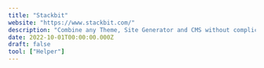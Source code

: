 ```yaml
---
title: "Stackbit"
website: "https://www.stackbit.com/"
description: "Combine any Theme, Site Generator and CMS without complicated integrations"
date: 2022-10-01T00:00:00.000Z
draft: false
tool: ["Helper"]
---
```

